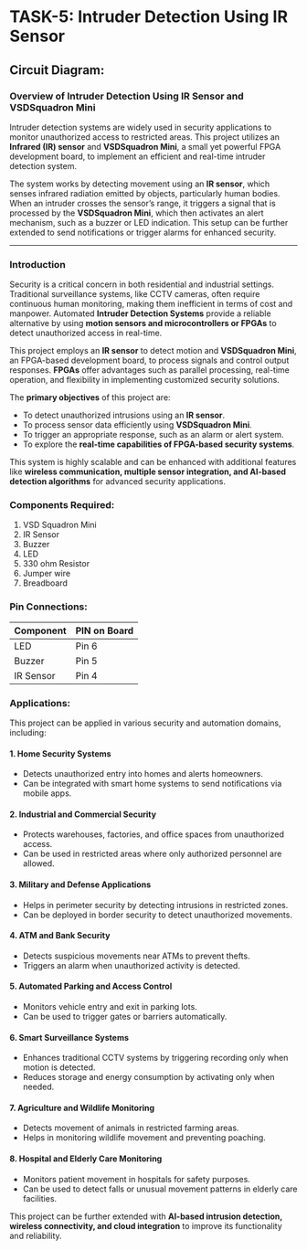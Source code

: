 # TASK-5: Intruder Detection Using IR Sensor
## Circuit Diagram:


### **Overview of Intruder Detection Using IR Sensor and VSDSquadron Mini**

Intruder detection systems are widely used in security applications to monitor unauthorized access to restricted areas. This project utilizes an **Infrared (IR) sensor** and **VSDSquadron Mini**, a small yet powerful FPGA development board, to implement an efficient and real-time intruder detection system.

The system works by detecting movement using an **IR sensor**, which senses infrared radiation emitted by objects, particularly human bodies. When an intruder crosses the sensor’s range, it triggers a signal that is processed by the **VSDSquadron Mini**, which then activates an alert mechanism, such as a buzzer or LED indication. This setup can be further extended to send notifications or trigger alarms for enhanced security.

---

### **Introduction**
Security is a critical concern in both residential and industrial settings. Traditional surveillance systems, like CCTV cameras, often require continuous human monitoring, making them inefficient in terms of cost and manpower. Automated **Intruder Detection Systems** provide a reliable alternative by using **motion sensors and microcontrollers or FPGAs** to detect unauthorized access in real-time.

This project employs an **IR sensor** to detect motion and **VSDSquadron Mini**, an FPGA-based development board, to process signals and control output responses. **FPGAs** offer advantages such as parallel processing, real-time operation, and flexibility in implementing customized security solutions.

The **primary objectives** of this project are:
- To detect unauthorized intrusions using an **IR sensor**.
- To process sensor data efficiently using **VSDSquadron Mini**.
- To trigger an appropriate response, such as an alarm or alert system.
- To explore the **real-time capabilities of FPGA-based security systems**.

This system is highly scalable and can be enhanced with additional features like **wireless communication, multiple sensor integration, and AI-based detection algorithms** for advanced security applications.

### Components Required:

1.	VSD Squadron Mini
2.	IR Sensor
3.	Buzzer
4.	LED
5.	330 ohm Resistor
6.	Jumper wire
7.	Breadboard

### Pin Connections:


| **Component** | **PIN on Board** |
|----------------|------------------|
| LED           | Pin 6             |
| Buzzer           | Pin 5               |
| IR Sensor          | Pin 4             |

### Applications:
 

This project can be applied in various security and automation domains, including:  

#### **1. Home Security Systems**  
- Detects unauthorized entry into homes and alerts homeowners.  
- Can be integrated with smart home systems to send notifications via mobile apps.  

#### **2. Industrial and Commercial Security**  
- Protects warehouses, factories, and office spaces from unauthorized access.  
- Can be used in restricted areas where only authorized personnel are allowed.  

#### **3. Military and Defense Applications**  
- Helps in perimeter security by detecting intrusions in restricted zones.  
- Can be deployed in border security to detect unauthorized movements.  

#### **4. ATM and Bank Security**  
- Detects suspicious movements near ATMs to prevent thefts.  
- Triggers an alarm when unauthorized activity is detected.  

#### **5. Automated Parking and Access Control**  
- Monitors vehicle entry and exit in parking lots.  
- Can be used to trigger gates or barriers automatically.  

#### **6. Smart Surveillance Systems**  
- Enhances traditional CCTV systems by triggering recording only when motion is detected.  
- Reduces storage and energy consumption by activating only when needed.  

#### **7. Agriculture and Wildlife Monitoring**  
- Detects movement of animals in restricted farming areas.  
- Helps in monitoring wildlife movement and preventing poaching.  

#### **8. Hospital and Elderly Care Monitoring**  
- Monitors patient movement in hospitals for safety purposes.  
- Can be used to detect falls or unusual movement patterns in elderly care facilities.  

This project can be further extended with **AI-based intrusion detection, wireless connectivity, and cloud integration** to improve its functionality and reliability.

